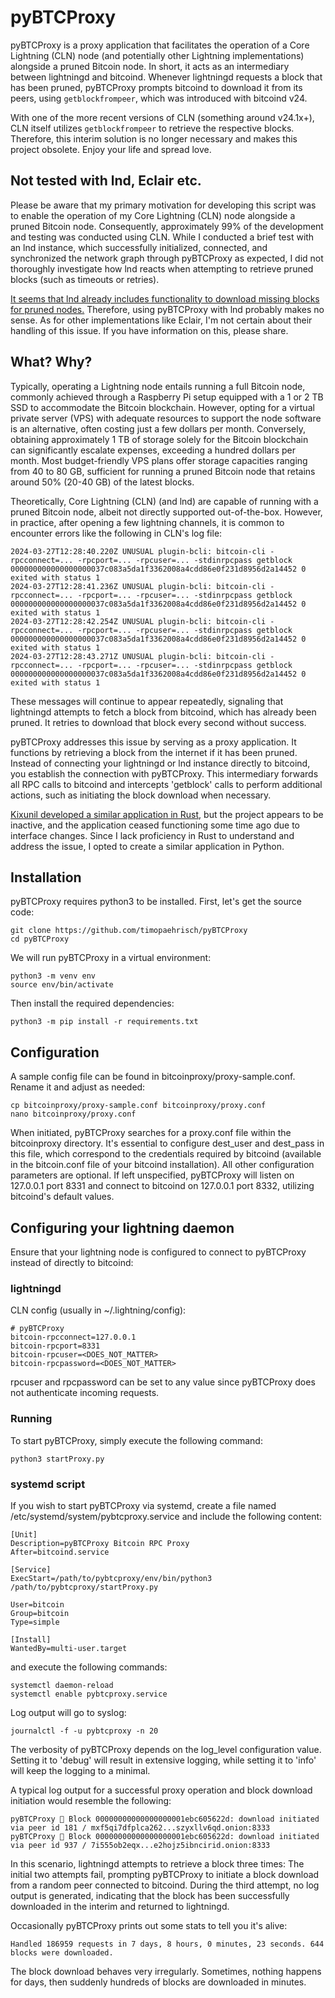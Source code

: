 # pyBTCProxy
pyBTCProxy is a proxy application that facilitates the operation of a Core Lightning (CLN) node (and potentially other Lightning implementations) alongside a pruned Bitcoin node.
In short, it acts as an intermediary between lightningd and bitcoind. Whenever lightningd requests a block that has been pruned, pyBTCProxy prompts bitcoind to download it from its peers, using ```getblockfrompeer```, which was introduced with bitcoind v24.

With one of the more recent versions of CLN (something around v24.1x+), CLN itself utilizes `getblockfrompeer` to retrieve the respective blocks. Therefore, this interim solution is no longer necessary and makes this project obsolete. Enjoy your life and spread love.

## Not tested with lnd, Eclair etc.
Please be aware that my primary motivation for developing this script was to enable the operation of my Core Lightning (CLN) node alongside a pruned Bitcoin node. Consequently, approximately 99% of the development and testing was conducted using CLN. While I conducted a brief test with an lnd instance, which successfully initialized, connected, and synchronized the network graph through pyBTCProxy as expected, I did not thoroughly investigate how lnd reacts when attempting to retrieve pruned blocks (such as timeouts or retries). 

[It seems that lnd already includes functionality to download missing blocks for pruned nodes.](https://github.com/btcsuite/btcwallet/blob/5df09dd4335865dde2a9a6d94a26a7f5779af825/chain/bitcoind_conn.go#L474) Therefore, using pyBTCProxy with lnd probably makes no sense. As for other implementations like Eclair, I'm not certain about their handling of this issue. If you have information on this, please share.

## What? Why?
Typically, operating a Lightning node entails running a full Bitcoin node, commonly achieved through a Raspberry Pi setup equipped with a 1 or 2 TB SSD to accommodate the Bitcoin blockchain. However, opting for a virtual private server (VPS) with adequate resources to support the node software is an alternative, often costing just a few dollars per month. Conversely, obtaining approximately 1 TB of storage solely for the Bitcoin blockchain can significantly escalate expenses, exceeding a hundred dollars per month. Most budget-friendly VPS plans offer storage capacities ranging from 40 to 80 GB, sufficient for running a pruned Bitcoin node that retains around 50% (20-40 GB) of the latest blocks.

Theoretically, Core Lightning (CLN) (and lnd) are capable of running with a pruned Bitcoin node, albeit not directly supported out-of-the-box. However, in practice, after opening a few lightning channels, it is common to encounter errors like the following in CLN's log file:

```
2024-03-27T12:28:40.220Z UNUSUAL plugin-bcli: bitcoin-cli -rpcconnect=... -rpcport=... -rpcuser=... -stdinrpcpass getblock 000000000000000000037c083a5da1f3362008a4cdd86e0f231d8956d2a14452 0 exited with status 1
2024-03-27T12:28:41.236Z UNUSUAL plugin-bcli: bitcoin-cli -rpcconnect=... -rpcport=... -rpcuser=... -stdinrpcpass getblock 000000000000000000037c083a5da1f3362008a4cdd86e0f231d8956d2a14452 0 exited with status 1
2024-03-27T12:28:42.254Z UNUSUAL plugin-bcli: bitcoin-cli -rpcconnect=... -rpcport=... -rpcuser=... -stdinrpcpass getblock 000000000000000000037c083a5da1f3362008a4cdd86e0f231d8956d2a14452 0 exited with status 1
2024-03-27T12:28:43.271Z UNUSUAL plugin-bcli: bitcoin-cli -rpcconnect=... -rpcport=... -rpcuser=... -stdinrpcpass getblock 000000000000000000037c083a5da1f3362008a4cdd86e0f231d8956d2a14452 0 exited with status 1
```
These messages will continue to appear repeatedly, signaling that lightningd attempts to fetch a block from bitcoind, which has already been pruned. It retries to download that block every second without success.

pyBTCProxy addresses this issue by serving as a proxy application. It functions by retrieving a block from the internet if it has been pruned. Instead of connecting your lightningd or lnd instance directly to bitcoind, you establish the connection with pyBTCProxy. This intermediary forwards all RPC calls to bitcoind and intercepts 'getblock' calls to perform additional actions, such as initiating the block download when necessary.

[Kixunil developed a similar application in Rust](https://github.com/Kixunil/btc-rpc-proxy), but the project appears to be inactive, and the application ceased functioning some time ago due to interface changes. Since I lack proficiency in Rust to understand and address the issue, I opted to create a similar application in Python.

## Installation

pyBTCProxy requires python3 to be installed. First, let's get the source code:

```
git clone https://github.com/timopaehrisch/pyBTCProxy
cd pyBTCProxy
```

We will run pyBTCProxy in a virtual environment:

```
python3 -m venv env
source env/bin/activate
```

Then install the required dependencies:

```
python3 -m pip install -r requirements.txt
```

## Configuration

A sample config file can be found in bitcoinproxy/proxy-sample.conf. Rename it and adjust as needed:

```
cp bitcoinproxy/proxy-sample.conf bitcoinproxy/proxy.conf
nano bitcoinproxy/proxy.conf
```

When initiated, pyBTCProxy searches for a proxy.conf file within the bitcoinproxy directory. It's essential to configure dest_user and dest_pass in this file, which correspond to the credentials required by bitcoind (available in the bitcoin.conf file of your bitcoind installation). All other configuration parameters are optional. If left unspecified, pyBTCProxy will listen on 127.0.0.1 port 8331 and connect to bitcoind on 127.0.0.1 port 8332, utilizing bitcoind's default values.

## Configuring your lightning daemon
Ensure that your lightning node is configured to connect to pyBTCProxy instead of directly to bitcoind:

### lightningd
CLN config (usually in ~/.lightning/config):

```
# pyBTCProxy
bitcoin-rpcconnect=127.0.0.1
bitcoin-rpcport=8331
bitcoin-rpcuser=<DOES_NOT_MATTER>
bitcoin-rpcpassword=<DOES_NOT_MATTER>
```
rpcuser and rpcpassword can be set to any value since pyBTCProxy does not authenticate incoming requests.

### Running

To start pyBTCProxy, simply execute the following command:

```
python3 startProxy.py
```

### systemd script

If you wish to start pyBTCProxy via systemd, create a file named /etc/systemd/system/pybtcproxy.service and include the following content:

```
[Unit]
Description=pyBTCProxy Bitcoin RPC Proxy
After=bitcoind.service

[Service]
ExecStart=/path/to/pybtcproxy/env/bin/python3 /path/to/pybtcproxy/startProxy.py

User=bitcoin
Group=bitcoin
Type=simple

[Install]
WantedBy=multi-user.target
```

and execute the following commands:

```
systemctl daemon-reload
systemctl enable pybtcproxy.service
```

Log output will go to syslog:

```
journalctl -f -u pybtcproxy -n 20
```

The verbosity of pyBTCProxy depends on the log_level configuration value. Setting it to 'debug' will result in extensive logging, while setting it to 'info' will keep the logging to a minimal.

A typical log output for a successful proxy operation and block download initiation would resemble the following:

```
pyBTCProxy 🧈 Block 00000000000000000001ebc605622d: download initiated via peer id 181 / mxf5qi7dfplca262...szyxllv6qd.onion:8333
pyBTCProxy 🧈 Block 00000000000000000001ebc605622d: download initiated via peer id 937 / 7i555ob2eqx...e2hojz5ibncirid.onion:8333
```

In this scenario, lightningd attempts to retrieve a block three times: The initial two attempts fail, prompting pyBTCProxy to initiate a block download from a random peer connected to bitcoind. During the third attempt, no log output is generated, indicating that the block has been successfully downloaded in the interim and returned to lightningd.

Occasionally pyBTCProxy prints out some stats to tell you it's alive:

```
Handled 186959 requests in 7 days, 8 hours, 0 minutes, 23 seconds. 644 blocks were downloaded.
```

The block download behaves very irregularly. Sometimes, nothing happens for days, then suddenly hundreds of blocks are downloaded in minutes.
